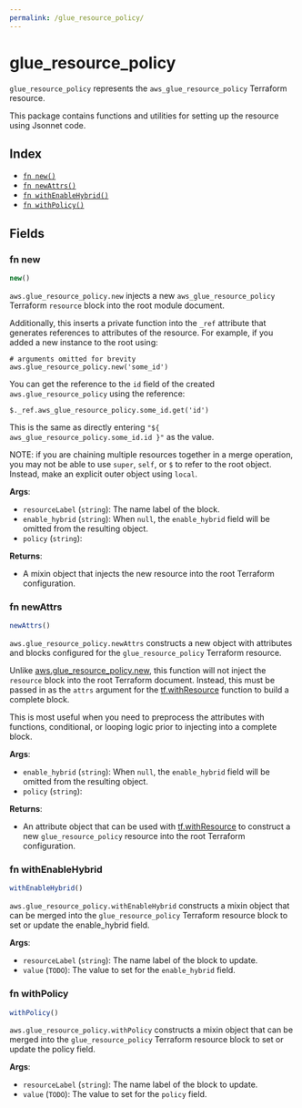 ```yaml
---
permalink: /glue_resource_policy/
---
```


# glue_resource_policy

`glue_resource_policy` represents the `aws_glue_resource_policy` Terraform resource.



This package contains functions and utilities for setting up the resource using Jsonnet code.


## Index

* [`fn new()`](#fn-new)
* [`fn newAttrs()`](#fn-newattrs)
* [`fn withEnableHybrid()`](#fn-withenablehybrid)
* [`fn withPolicy()`](#fn-withpolicy)

## Fields

### fn new

```ts
new()
```


`aws.glue_resource_policy.new` injects a new `aws_glue_resource_policy` Terraform `resource`
block into the root module document.

Additionally, this inserts a private function into the `_ref` attribute that generates references to attributes of the
resource. For example, if you added a new instance to the root using:

    # arguments omitted for brevity
    aws.glue_resource_policy.new('some_id')

You can get the reference to the `id` field of the created `aws.glue_resource_policy` using the reference:

    $._ref.aws_glue_resource_policy.some_id.get('id')

This is the same as directly entering `"${ aws_glue_resource_policy.some_id.id }"` as the value.

NOTE: if you are chaining multiple resources together in a merge operation, you may not be able to use `super`, `self`,
or `$` to refer to the root object. Instead, make an explicit outer object using `local`.

**Args**:
  - `resourceLabel` (`string`): The name label of the block.
  - `enable_hybrid` (`string`):  When `null`, the `enable_hybrid` field will be omitted from the resulting object.
  - `policy` (`string`): 

**Returns**:
- A mixin object that injects the new resource into the root Terraform configuration.


### fn newAttrs

```ts
newAttrs()
```


`aws.glue_resource_policy.newAttrs` constructs a new object with attributes and blocks configured for the `glue_resource_policy`
Terraform resource.

Unlike [aws.glue_resource_policy.new](#fn-glueresourcepolicynew), this function will not inject the `resource`
block into the root Terraform document. Instead, this must be passed in as the `attrs` argument for the
[tf.withResource](https://github.com/tf-libsonnet/core/tree/main/docs#fn-withresource) function to build a complete block.

This is most useful when you need to preprocess the attributes with functions, conditional, or looping logic prior to
injecting into a complete block.

**Args**:
  - `enable_hybrid` (`string`):  When `null`, the `enable_hybrid` field will be omitted from the resulting object.
  - `policy` (`string`): 

**Returns**:
  - An attribute object that can be used with [tf.withResource](https://github.com/tf-libsonnet/core/tree/main/docs#fn-withresource) to construct a new `glue_resource_policy` resource into the root Terraform configuration.


### fn withEnableHybrid

```ts
withEnableHybrid()
```

`aws.glue_resource_policy.withEnableHybrid` constructs a mixin object that can be merged into the `glue_resource_policy`
Terraform resource block to set or update the enable_hybrid field.



**Args**:
  - `resourceLabel` (`string`): The name label of the block to update.
  - `value` (`TODO`): The value to set for the `enable_hybrid` field.


### fn withPolicy

```ts
withPolicy()
```

`aws.glue_resource_policy.withPolicy` constructs a mixin object that can be merged into the `glue_resource_policy`
Terraform resource block to set or update the policy field.



**Args**:
  - `resourceLabel` (`string`): The name label of the block to update.
  - `value` (`TODO`): The value to set for the `policy` field.
